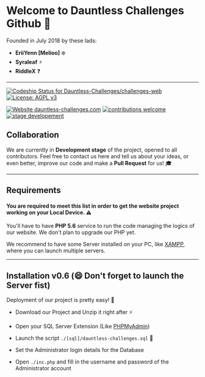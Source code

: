 # Welcome to **Dauntless Challenges Github** :star2:

Founded in July 2018 by these lads:
- **EriiYenn [Melioo]** :snowflake:
- **Syraleaf** :zap:
- **RiddleX** :question:

-----

[ ![Codeship Status for Dauntless-Challenges/challenges-web](https://app.codeship.com/projects/0a387240-b062-0136-5035-7258e2933250/status?branch=master)](https://app.codeship.com/projects/310445) [![License: AGPL v3](https://img.shields.io/badge/License-AGPL%20v3-blue.svg)](https://github.com/Dauntless-Challenges/challenges-web/blob/master/LICENSE.md) 

[![Website dauntless-challenges.com](https://img.shields.io/website-up-down-green-red/https/dauntless-challenges.com.svg)](https://dauntless-challenges.com) [![contributions welcome](https://img.shields.io/badge/contributions-welcome-%233399ff.svg)](https://github.com/Dauntless-Challenges/challenges-web/issues) [![stage developement](https://img.shields.io/badge/stage-development-%239933ff.svg)](https://github.com/Dauntless-Challenges/challenges-web/commits/master)



## Collaboration

We are currently in **Development stage** of the project, opened to all contributors. Feel free to contact us here and tell us about your ideas, or even better, improve our code and make a **Pull Request** for us! :mortar_board:

-----

## Requirements

#### You are required to meet this list in order to get the website project working on your Local Device. :warning:

You'll have to have **PHP 5.6** service to run the code managing the logics of our website. We don't plan to upgrade our PHP yet.

We recommend to have some Server installed on your PC, like [XAMPP](https://www.apachefriends.org/index.html), where you can launch multiple servers.

-----

## Installation v0.6 (:smile: Don't forget to launch the Server fist)

Deployment of our project is pretty easy! :seedling:

* Download our Project and Unzip it right after :zap:

* Open your SQL Server Extension (Like [PHPMyAdmin](https://www.phpmyadmin.net/)) 
* Launch the script `./[sql]/dauntless-challenges.sql` :volcano:
* Set the Administrator login details for the Database
* Open `./inc.php` and fill in the username and password of the Administrator account
